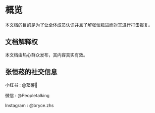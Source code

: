 # 概览

本文档的目的是为了让全体成员认识并且了解张恒菘进而对其进行打击报复。

## 文档解释权

本文档由热心群众发布，其内容真实有效。

## 张恒菘的社交信息

小红书
: @菘薯🍃

微信
: @Peopletalking

Instagram
: @bryce.zhs
